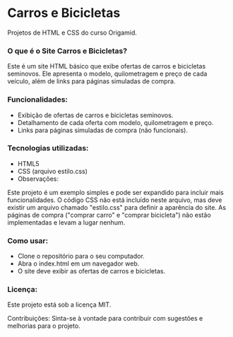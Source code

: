 # Carros e Bicicletas
 Projetos de HTML e CSS do curso Origamid.

### O que é o Site Carros e Bicicletas?

Este é um site HTML básico que exibe ofertas de carros e bicicletas seminovos. Ele apresenta o modelo, quilometragem e preço de cada veículo, além de links para páginas simuladas de compra.

### Funcionalidades:
* Exibição de ofertas de carros e bicicletas seminovos.
* Detalhamento de cada oferta com modelo, quilometragem e preço.
* Links para páginas simuladas de compra (não funcionais).

### Tecnologias utilizadas:
* HTML5
* CSS (arquivo estilo.css)
* Observações:

Este projeto é um exemplo simples e pode ser expandido para incluir mais funcionalidades.
O código CSS não está incluído neste arquivo, mas deve existir um arquivo chamado "estilo.css" para definir a aparência do site.
As páginas de compra ("comprar carro" e "comprar bicicleta") não estão implementadas e levam a lugar nenhum.

### Como usar:

* Clone o repositório para o seu computador.
* Abra o index.html em um navegador web.
* O site deve exibir as ofertas de carros e bicicletas.

### Licença:
Este projeto está sob a licença MIT.

Contribuições:
Sinta-se à vontade para contribuir com sugestões e melhorias para o projeto.
